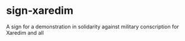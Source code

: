 sign-xaredim
============

A sign for a demonstration in solidarity against military conscription for Xaredim and all
